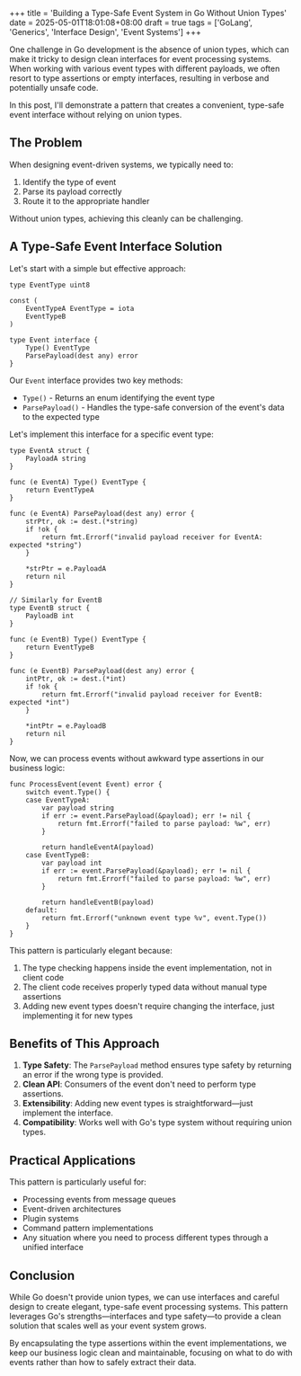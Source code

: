 +++
title = 'Building a Type-Safe Event System in Go Without Union Types'
date = 2025-05-01T18:01:08+08:00
draft = true
tags = ['GoLang', 'Generics', 'Interface Design', 'Event Systems']
+++

One challenge in Go development is the absence of union types, which can make it tricky to design clean interfaces for event processing systems. When working with various event types with different payloads, we often resort to type assertions or empty interfaces, resulting in verbose and potentially unsafe code.

In this post, I'll demonstrate a pattern that creates a convenient, type-safe event interface without relying on union types.

## The Problem

When designing event-driven systems, we typically need to:
1. Identify the type of event
2. Parse its payload correctly
3. Route it to the appropriate handler

Without union types, achieving this cleanly can be challenging.

## A Type-Safe Event Interface Solution

Let's start with a simple but effective approach:

```golang
type EventType uint8

const (
    EventTypeA EventType = iota
    EventTypeB
)

type Event interface {
    Type() EventType
    ParsePayload(dest any) error
}
```

Our `Event` interface provides two key methods:
- `Type()` - Returns an enum identifying the event type
- `ParsePayload()` - Handles the type-safe conversion of the event's data to the expected type

Let's implement this interface for a specific event type:

```golang
type EventA struct {
    PayloadA string
}

func (e EventA) Type() EventType {
    return EventTypeA
}

func (e EventA) ParsePayload(dest any) error {
    strPtr, ok := dest.(*string)
    if !ok {
        return fmt.Errorf("invalid payload receiver for EventA: expected *string")
    }
    
    *strPtr = e.PayloadA
    return nil
}

// Similarly for EventB
type EventB struct {
    PayloadB int
}

func (e EventB) Type() EventType {
    return EventTypeB
}

func (e EventB) ParsePayload(dest any) error {
    intPtr, ok := dest.(*int)
    if !ok {
        return fmt.Errorf("invalid payload receiver for EventB: expected *int")
    }
    
    *intPtr = e.PayloadB
    return nil
}
```

Now, we can process events without awkward type assertions in our business logic:

```golang
func ProcessEvent(event Event) error {
    switch event.Type() {
    case EventTypeA:
        var payload string
        if err := event.ParsePayload(&payload); err != nil {
            return fmt.Errorf("failed to parse payload: %w", err)
        }

        return handleEventA(payload)
    case EventTypeB:
        var payload int
        if err := event.ParsePayload(&payload); err != nil {
            return fmt.Errorf("failed to parse payload: %w", err)
        }

        return handleEventB(payload)
    default:
        return fmt.Errorf("unknown event type %v", event.Type())
    }
}
```

This pattern is particularly elegant because:

1. The type checking happens inside the event implementation, not in client code
2. The client code receives properly typed data without manual type assertions
3. Adding new event types doesn't require changing the interface, just implementing it for new types

## Benefits of This Approach

1. **Type Safety**: The `ParsePayload` method ensures type safety by returning an error if the wrong type is provided.
2. **Clean API**: Consumers of the event don't need to perform type assertions.
3. **Extensibility**: Adding new event types is straightforward—just implement the interface.
4. **Compatibility**: Works well with Go's type system without requiring union types.

## Practical Applications

This pattern is particularly useful for:
- Processing events from message queues
- Event-driven architectures
- Plugin systems
- Command pattern implementations
- Any situation where you need to process different types through a unified interface

## Conclusion

While Go doesn't provide union types, we can use interfaces and careful design to create elegant, type-safe event processing systems. This pattern leverages Go's strengths—interfaces and type safety—to provide a clean solution that scales well as your event system grows.

By encapsulating the type assertions within the event implementations, we keep our business logic clean and maintainable, focusing on what to do with events rather than how to safely extract their data.
